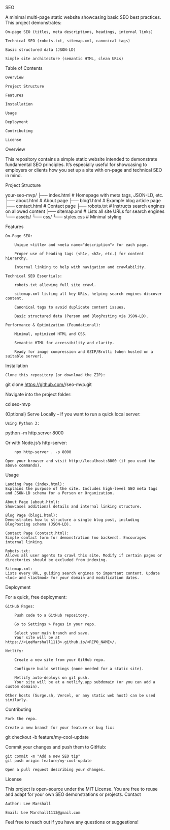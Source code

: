 SEO

A minimal multi-page static website showcasing basic SEO best practices. This project demonstrates:

    On-page SEO (titles, meta descriptions, headings, internal links)

    Technical SEO (robots.txt, sitemap.xml, canonical tags)

    Basic structured data (JSON-LD)

    Simple site architecture (semantic HTML, clean URLs)

Table of Contents

    Overview

    Project Structure

    Features

    Installation

    Usage

    Deployment

    Contributing

    License

Overview

This repository contains a simple static website intended to demonstrate fundamental SEO principles. It’s especially useful for showcasing to employers or clients how you set up a site with on-page and technical SEO in mind.

Project Structure

your-seo-mvp/
├── index.html       # Homepage with meta tags, JSON-LD, etc.
├── about.html       # About page
├── blog1.html       # Example blog article page
├── contact.html     # Contact page
├── robots.txt       # Instructs search engines on allowed content
├── sitemap.xml      # Lists all site URLs for search engines
└── assets/
    └── css/
        └── styles.css  # Minimal styling

Features

    On-Page SEO:

        Unique <title> and <meta name="description"> for each page.

        Proper use of heading tags (<h1>, <h2>, etc.) for content hierarchy.

        Internal linking to help with navigation and crawlability.

    Technical SEO Essentials:

        robots.txt allowing full site crawl.

        sitemap.xml listing all key URLs, helping search engines discover content.

        Canonical tags to avoid duplicate content issues.

        Basic structured data (Person and BlogPosting via JSON-LD).

    Performance & Optimization (Foundational):

        Minimal, optimized HTML and CSS.

        Semantic HTML for accessibility and clarity.

        Ready for image compression and GZIP/Brotli (when hosted on a suitable server).

Installation

    Clone this repository (or download the ZIP):

git clone https://github.com/<LeeMarshall1113>/seo-mvp.git

Navigate into the project folder:

cd seo-mvp

(Optional) Serve Locally – If you want to run a quick local server:

    Using Python 3:

python -m http.server 8000

Or with Node.js’s http-server:

        npx http-server . -p 8000

    Open your browser and visit http://localhost:8000 (if you used the above commands).

Usage

    Landing Page (index.html):
    Explains the purpose of the site. Includes high-level SEO meta tags and JSON-LD schema for a Person or Organization.

    About Page (about.html):
    Showcases additional details and internal linking structure.

    Blog Page (blog1.html):
    Demonstrates how to structure a single blog post, including BlogPosting schema (JSON-LD).

    Contact Page (contact.html):
    Simple contact form for demonstration (no backend). Encourages internal linking.

    Robots.txt:
    Allows all user agents to crawl this site. Modify if certain pages or directories should be excluded from indexing.

    Sitemap.xml:
    Lists every URL, guiding search engines to important content. Update <loc> and <lastmod> for your domain and modification dates.

Deployment

For a quick, free deployment:

    GitHub Pages:

        Push code to a GitHub repository.

        Go to Settings > Pages in your repo.

        Select your main branch and save.
        Your site will be at https://<LeeMarshall1113>.github.io/<REPO_NAME>/.

    Netlify:

        Create a new site from your GitHub repo.

        Configure build settings (none needed for a static site).

        Netlify auto-deploys on git push.
        Your site will be at a netlify.app subdomain (or you can add a custom domain).

    Other hosts (Surge.sh, Vercel, or any static web host) can be used similarly.

Contributing

    Fork the repo.

    Create a new branch for your feature or bug fix:

git checkout -b feature/my-cool-update

Commit your changes and push them to GitHub:

    git commit -m "Add a new SEO tip"
    git push origin feature/my-cool-update

    Open a pull request describing your changes.

License

This project is open-source under the MIT License. You are free to reuse and adapt for your own SEO demonstrations or projects.
Contact

    Author: Lee Marshall

    Email: Lee Marshall1113@gmail.com

Feel free to reach out if you have any questions or suggestions!
